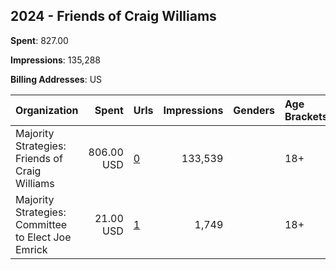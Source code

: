 ## 2024 - Friends of Craig Williams 
**Spent**: 827.00

**Impressions**: 135,288

**Billing Addresses**: US

|Organization|Spent|Urls|Impressions|Genders|Age Brackets|Country Codes|
|:---|---:|:---|---:|:---|:---|:---|
|Majority Strategies: Friends of Craig Williams|806.00 USD|[0](https://www.snap.com/political-ads/asset/bcc39d084960e63cd8cd67b213e7b10111e27d2d48a93534c0591f059794255d?mediaType=jpg)|133,539||18+|united states|
|Majority Strategies: Committee to Elect Joe Emrick|21.00 USD|[1](https://www.snap.com/political-ads/asset/be369ee8edebcc72b93949c829f12f2532330bf8c0a9f2b33c66ee12b719bdfb?mediaType=jpg)|1,749||18+|united states|

